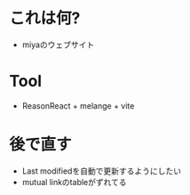 # これは何?
- miyaのウェブサイト

# Tool
- ReasonReact + melange + vite

# 後で直す
- Last modifiedを自動で更新するようにしたい
- mutual linkのtableがずれてる
